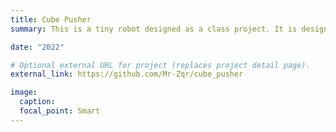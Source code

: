```yaml
---
title: Cube Pusher
summary: This is a tiny robot designed as a class project. It is designed to fit into a competition and find wooden cubes and push them onto opposite colors on the ground. I was responsible for designing the structure of robots using SolidWorks and 3D printing, and for designing microcontroller expansion boards using Altium Designer to simplify electrical connections. We achieved second place in the final competition.

date: "2022"

# Optional external URL for project (replaces project detail page).
external_link: https://github.com/Mr-Zqr/cube_pusher

image:
  caption: 
  focal_point: Smart
---
```

